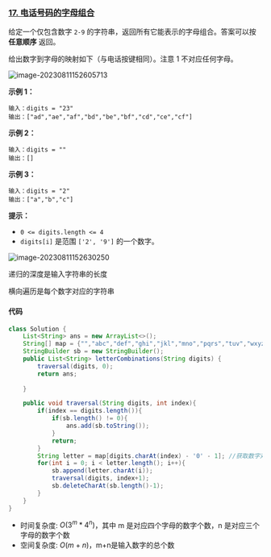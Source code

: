 ### [17. 电话号码的字母组合](https://leetcode.cn/problems/letter-combinations-of-a-phone-number/)

给定一个仅包含数字 `2-9` 的字符串，返回所有它能表示的字母组合。答案可以按 **任意顺序** 返回。

给出数字到字母的映射如下（与电话按键相同）。注意 1 不对应任何字母。

![image-20230811152605713](https://palepics.oss-cn-guangzhou.aliyuncs.com/img/image-20230811152605713.png)



**示例 1：**

```
输入：digits = "23"
输出：["ad","ae","af","bd","be","bf","cd","ce","cf"]
```

**示例 2：**

```
输入：digits = ""
输出：[]
```

**示例 3：**

```
输入：digits = "2"
输出：["a","b","c"]
```

 

**提示：**

- `0 <= digits.length <= 4`
- `digits[i]` 是范围 `['2', '9']` 的一个数字。

![image-20230811152630250](https://palepics.oss-cn-guangzhou.aliyuncs.com/img/image-20230811152630250.png)

递归的深度是输入字符串的长度

横向遍历是每个数字对应的字符串

#### 代码

```java
class Solution {
    List<String> ans = new ArrayList<>();
    String[] map = {"","abc","def","ghi","jkl","mno","pqrs","tuv","wxyz"}; //数字有字母的映射
    StringBuilder sb = new StringBuilder();
    public List<String> letterCombinations(String digits) {
        traversal(digits, 0);
        return ans;
        
    }

    public void traversal(String digits, int index){
        if(index == digits.length()){
            if(sb.length() != 0){
                ans.add(sb.toString());
            }
            return;
        }
        String letter = map[digits.charAt(index) - '0' - 1]; //获取数字对应的字母
        for(int i = 0; i < letter.length(); i++){
            sb.append(letter.charAt(i));
            traversal(digits, index+1);
            sb.deleteCharAt(sb.length()-1);
        }
    }
}
```

- 时间复杂度: $O(3^m * 4^n)$，其中 m 是对应四个字母的数字个数，n 是对应三个字母的数字个数
- 空间复杂度: $O(m+n)$，m+n是输入数字的总个数